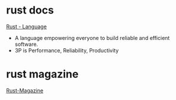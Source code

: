 # rust docs

[Rust - Language](https://www.rust-lang.org)

- A language empowering everyone to build reliable and efficient software.
- 3P is Performance, Reliability, Productivity

# rust magazine
[Rust-Magazine](https://rustmagazine.org)

